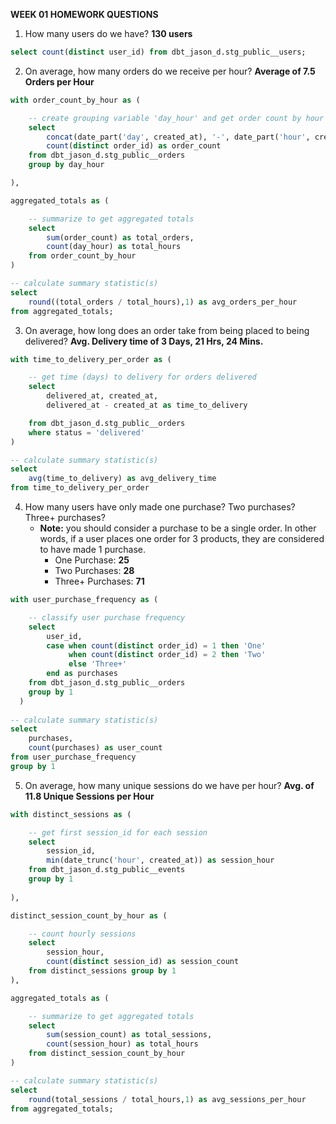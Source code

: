 **WEEK 01 HOMEWORK QUESTIONS**

1. How many users do we have? **130 users**
```sql
select count(distinct user_id) from dbt_jason_d.stg_public__users;
```


2. On average, how many orders do we receive per hour? **Average of 7.5 Orders per Hour**

```sql
with order_count_by_hour as (

    -- create grouping variable 'day_hour' and get order count by hour
    select 
        concat(date_part('day', created_at), '-', date_part('hour', created_at)) as day_hour,
        count(distinct order_id) as order_count
    from dbt_jason_d.stg_public__orders
    group by day_hour

),

aggregated_totals as (

    -- summarize to get aggregated totals
    select 
        sum(order_count) as total_orders, 
        count(day_hour) as total_hours 
    from order_count_by_hour
)

-- calculate summary statistic(s)
select 
    round((total_orders / total_hours),1) as avg_orders_per_hour 
from aggregated_totals;
```


3. On average, how long does an order take from being placed to being delivered? **Avg. Delivery time of 3 Days, 21 Hrs, 24 Mins.**

```sql
with time_to_delivery_per_order as (

    -- get time (days) to delivery for orders delivered
    select 
        delivered_at, created_at, 
        delivered_at - created_at as time_to_delivery

    from dbt_jason_d.stg_public__orders
    where status = 'delivered'
)

-- calculate summary statistic(s)
select 
    avg(time_to_delivery) as avg_delivery_time 
from time_to_delivery_per_order
```

4. How many users have only made one purchase? Two purchases? Three+ purchases?
    - **Note:** you should consider a purchase to be a single order. In other words, if a user places one order for 3 products, they are considered to have made 1 purchase.
        - One Purchase: **25**
        - Two Purchases: **28**
        - Three+ Purchases: **71**

```sql
with user_purchase_frequency as (

    -- classify user purchase frequency
    select 
        user_id, 
        case when count(distinct order_id) = 1 then 'One'
             when count(distinct order_id) = 2 then 'Two'
             else 'Three+'
        end as purchases
    from dbt_jason_d.stg_public__orders
    group by 1
  )
  
-- calculate summary statistic(s)
select
    purchases,
    count(purchases) as user_count
from user_purchase_frequency
group by 1
```


5. On average, how many unique sessions do we have per hour? **Avg. of 11.8 Unique Sessions per Hour**

```sql
with distinct_sessions as (

    -- get first session_id for each session
    select 
        session_id, 
        min(date_trunc('hour', created_at)) as session_hour 
    from dbt_jason_d.stg_public__events 
    group by 1
  
),

distinct_session_count_by_hour as (

    -- count hourly sessions
    select 
        session_hour, 
        count(distinct session_id) as session_count 
    from distinct_sessions group by 1
),

aggregated_totals as (

    -- summarize to get aggregated totals
    select
        sum(session_count) as total_sessions,
        count(session_hour) as total_hours
    from distinct_session_count_by_hour
) 

-- calculate summary statistic(s)
select 
    round(total_sessions / total_hours,1) as avg_sessions_per_hour 
from aggregated_totals;
```